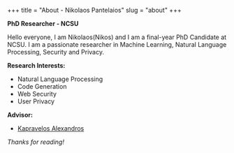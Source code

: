 +++
title = "About - Nikolaos Pantelaios"
slug = "about"
+++

**PhD Researcher - NCSU**

Hello everyone, I am Nikolaos(Nikos) and I am a final-year PhD Candidate at NCSU. I am a passionate researcher in Machine Learning, Natural Language Processing, Security and Privacy. 


**Research Interests:**
* Natural Language Processing
* Code Generation
* Web Security
* User Privacy


**Advisor:** 
* [Kapravelos Alexandros](https://kapravelos.com)


*Thanks for reading!*
